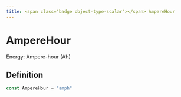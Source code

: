 ```yaml
---
title: <span class="badge object-type-scalar"></span> AmpereHour
---
```

# <span class="badge object-type-scalar"></span> AmpereHour

Energy: Ampere-hour (Ah)

## Definition

```go
const AmpereHour = "amph"
```
